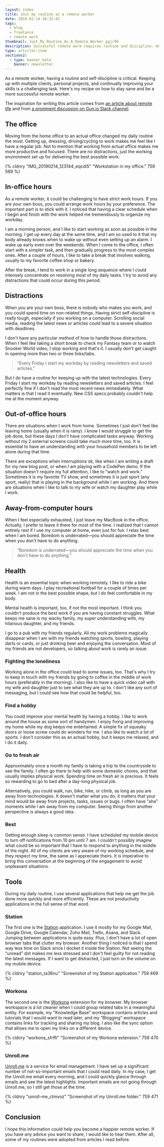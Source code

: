 ```yaml
---
layout: index
title: Just my routine as a remote worker
date: 2019-02-14 18:32:42
tags:
  - blog
  - freelance
  - remote work
thumbnail: Just_My_Routine_As_A_Remote_Worker_ggjr05
description: Successful remote work requires routine and discipline. Here's my recipe for balancing clients, projects, and skills.
type: articles-item
sections2:
  - type: banner-beta
    banner: newsletter
---
```


As a remote worker, having a routine and self-discipline is critical. Keeping up with multiple clients, personal projects, and continually improving your skills is a challenging task. Here's my recipe on how to stay sane and be a more successful remote worker.

The inspiration for writing this article comes from [an article about remote life] and from [a prominent discussion on Gun.io Slack channel].

<!-- more -->

## The office

Moving from the home office to an actual office changed my daily routine the most. Getting up, dressing, driving/cycling to work makes me feel like I have a regular job. Not to mention that working from actual office makes me more productive and focused. There are no distractions, just the working environment set up for delivering the best possible work.

{% cldnry "IMG_20190214_123144_eqcdi5" "Workstation in my office." 759 569 %}

## In-office hours

As a remote worker, it could be challenging to have strict work hours. If you are your own boss, you could arrange work hours by your preference. The important part is to stick with it. I noticed that having a clear schedule when I begin and finish with the work helped me tremendously to organize my workday.

I am a morning person, and I like to start working as soon as possible in the morning. I get up every day at the same time, and I am so used to it that my body already knows when to wake up without even setting up an alarm. I wake up early even over the weekends. When I come to the office, I often start with a simpler task, and then gradually progress to the most complex ones. After a couple of hours, I like to take a break that involves walking, usually to my favorite coffee shop or bakery.

After the break, I tend to work in a single long sequence where I could intensely concentrate on resolving most of my daily tasks. I try to avoid any distractions that could occur during this period.

## Distractions

When you are your own boss, there is nobody who makes you work, and you could spend time on non-related things. Having strict self-discipline is really tough, especially if you working on a computer. Scrolling social media, reading the latest news or articles could lead to a severe situation with deadlines.

I don't have any particular method of how to handle those distractions. When I feel like taking a short break to check my Fantasy team or to watch Snooker World video, I stop working and that's it. I usually don't get caught in opening more than two or three links/tabs.

> “Every Friday I start my workday by reading newsletters and saved articles.”

But I do have a routine for keeping up with the latest technologies. Every Friday I start my workday by reading newsletters and saved articles. I feel perfectly fine if I don't read the most recent news immediately. What matters is that I read it eventually. New CSS specs probably couldn't help me at the moment anyway.

## Out-of-office hours

There are situations when I work from home. Sometimes I just don't feel like leaving home (usually when it is rainy). I know I would struggle to get the job done, but these days I don't have complicated tasks anyway. Working without my 2 external screens could take much more time, too. It is essential to have an understanding with your household members to be left alone during that time.

There are exceptions when interruptions ok, like when I am writing a draft for my new blog post, or when I am playing with a CodePen demo. If the situation doesn't require my full attention, I like to “watch and work.” Sometimes it is my favorite TV show, and sometimes it is just sport (any sport, really) that is playing in the background while I am working. And there are situations when I like to talk to my wife or watch my daughter play while I work.

## Away-from-computer hours

When I feel especially exhausted, I just leave my MacBook in the office. Actually, I prefer to leave it there for most of the time. I realized that I cannot entirely rest if I use my computer at home, even just for fun. I relax best when I am bored. Boredom is underrated—you should appreciate the time when you don't have to do anything.

> “Boredom is underrated—you should appreciate the time when you don't have to do anything.”

## Health

Health is an essential topic when working remotely. I like to ride a bike during warm days. I play recreational football for a couple of times per week. I am not in the best possible shape, but I do feel comfortable in my body.

Mental health is important, too, if not the most important. I think you couldn't produce the best work if you are having constant struggles. What keeps me sane is my wacky family, my super understanding wife, my hilarious daughter, and my friends.

I go to a pub with my friends regularly. All my work problems magically disappear when I am with my friends watching sports, bowling, playing darts or cards, or just drinking beer and enjoying the conversation. Most of my friends are not developers, so talking about work is rarely an issue.

### Fighting the loneliness

Working alone in the office could lead to some issues, too. That's why I try to keep in touch with my friends by going to coffee in the middle of work hours (preferably in the morning). I also like to have a quick video call with my wife and daughter just to see what they are up to. I don't like any sort of messaging, but I could see how that could be helpful, too.

### Find a hobby

You could improve your mental health by having a hobby. I like to work around the house as some sort of handymen. I enjoy fixing and improving my home while my dog keeps me entertained. A simple fix of squeaky doors or loose screw could do wonders for me. I also like to watch a lot of sports. I don't consider this as an actual hobby, but it keeps me relaxed, and I do it daily.

### Go to fresh air

Approximately once a month my family is taking a trip to the countryside to see the family. I often go there to help with some domestic chores, and that usually implies physical work. Spending time on fresh air is precious. It feels so rewarding to go to bed after a day-long physical job.

Alternatively, you could walk, run, bike, hike, or climb, as long as you are away from technologies. It doesn't matter what you do, it matters that your mind would be away from projects, tasks, issues or bugs. I often have “aha” moments while I am away from my computer. Seeing things from another perspective is always a good idea.

### Rest

Getting enough sleep is common sense. I have scheduled my mobile device to turn off notifications from 10 pm until 7 am. I couldn't possibly imagine what could be so important that I have to respond to anything in the middle of the night. All of my clients are very aware of my working schedule, and they respect my time, the same as I appreciate theirs. It is imperative to bring this conversation at the beginning of the engagement to avoid unpleasant situations.

## Tools

During my daily routine, I use several applications that help me get the job done more quickly and more efficiently. These are not productivity applications in the full sense of that word.

### Station

The first one is the [Station] application. I use it mostly for my Google Mail, Google Drive, Google Calendar, Zoho Mail, Trello, Asana, and Slack. Jumping between applications is quite easy. Plus, I don't have a lot of open browser tabs that clutter my browser. Another thing I noticed is that I spend way less time on Slack since I docket it inside the Station. Not seeing the “unread” dot makes me less stressed and I don't feel guilty for not reading the latest messages. If I want to get distracted, I just turn on the volume on my mobile device.

{% cldnry "station_ta36nu" "Screenshot of my Station application." 759 469 %}

### Workona

The second one is the [Workona] extension for my browser. My browser workspace is a lot cleaner when I could group related tabs in a meaningful entity. For example, my "Knowledge Base” workspace contains articles and tutorials that I would want to read later, and my “Blogging” workspace contains links for tracking and sharing my blog. I also like the sync option that allows me to open my links on a different device.

{% cldnry "workona_sfrffi" "Screenshot of my Workona extension." 759 470 %}

### Unroll.me

[Unroll.me] is a service for email management. I have set up a significant number of not-so-important emails that I could read daily. In my case, I get the Unroll.me email every morning, and I could quickly glance through emails and see the latest highlights. Important emails are not going through Unroll.me, so I still get those at the time.

{% cldnry "unroll-me_ctmvoz" "Screenshot of my Unroll.me folder." 759 471 %}

## Conclusion

I hope this information could help you become a happier remote worker. If you have any advice you want to share, I would like to hear them. After all, some of my routines were adopted from articles I read before.

[an article about remote life]: https://www.invisionapp.com/inside-design/remote-life-whats-it-all-about/
[a prominent discussion on Gun.io Slack channel]: https://guniopf.slack.com/archives/C23P2CXCP/p1549776041334200
[Station]: https://getstation.com/
[Workona]: https://workona.com/signup/?referral=f7d57c59-a19b-4133-9739-5e5249ec7542
[Unroll.me]: https://unroll.me/

